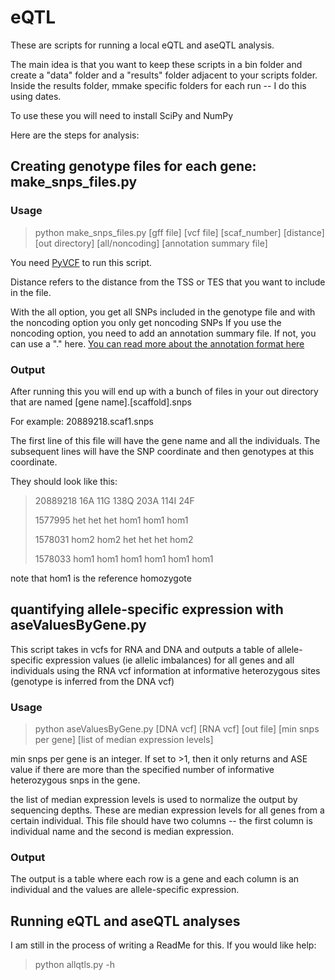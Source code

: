 # eQTL

These are scripts for running a local eQTL and aseQTL analysis. 

The main idea is that you want to keep these scripts in a bin folder and create a "data" folder and a "results" folder adjacent to your scripts folder. Inside the results folder, mmake specific folders for each run -- I do this using dates.

To use these you will need to install SciPy and NumPy

Here are the steps for analysis:
## Creating genotype files for each gene: make_snps_files.py

### Usage
> python make_snps_files.py [gff file] [vcf file] [scaf_number] [distance] [out directory] [all/noncoding] [annotation summary file]

You need [PyVCF](https://github.com/jamescasbon/PyVCF) to run this script.

Distance refers to the distance from the TSS or TES that you want to include in the file.

With the all option, you get all SNPs included in the genotype file and with the noncoding option you only get noncoding SNPs If you use the noncoding option, you need to add an annotation summary file. If not, you can use a "." here. [You can read more about the annotation format here](http://www.genomicconflict.com/wiki/index.php?title=Roberts_Annotations)

### Output
After running this  you will end up with a bunch of files in your out directory that are named [gene name].[scaffold].snps 

For example: 20889218.scaf1.snps

The first line of this file will have the gene name and all the individuals. The subsequent lines will have the SNP coordinate and then genotypes at this coordinate.

They should look like this:

>20889218	16A	11G	138Q	203A	114I	24F
>
>1577995	het	het	het	hom1	hom1	hom1
>
>1578031	hom2	hom2	het	het	het	hom2
>
>1578033	hom1	hom1	hom1	hom1	hom1	hom1

note that hom1 is the reference homozygote


## quantifying allele-specific expression with aseValuesByGene.py

This script takes in vcfs for RNA and DNA and outputs a table of allele-specific expression values (ie allelic imbalances) for all genes and all individuals using the RNA vcf information at informative heterozygous sites (genotype is inferred from the DNA vcf)

### Usage
>python aseValuesByGene.py [DNA vcf] [RNA vcf] [out file] [min snps per gene] [list of median expression levels]

min snps per gene is an integer. If set to >1, then it only returns and ASE value if there are more than the specified number of informative heterozygous snps in the gene.

the list of median expression levels is used to normalize the output by sequencing depths. These are median expression levels for all genes from a certain individual. This file should have two columns -- the first column is individual name and the second is median expression.

### Output
The output is a table where each row is a gene and each column is an individual and the values are allele-specific expression. 


## Running eQTL and aseQTL analyses

I am still in the process of writing a ReadMe for this. If you would like help:
> python allqtls.py -h









